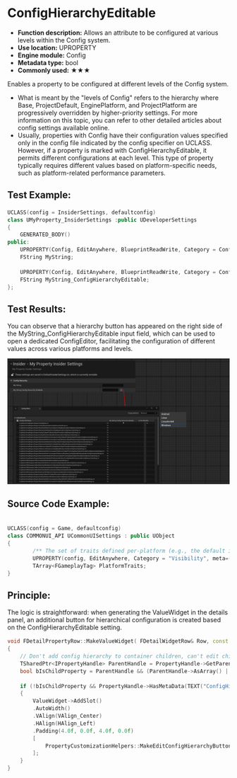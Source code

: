 # ConfigHierarchyEditable

- **Function description:** Allows an attribute to be configured at various levels within the Config system.
- **Use location:** UPROPERTY
- **Engine module:** Config
- **Metadata type:** bool
- **Commonly used:** ★★★

Enables a property to be configured at different levels of the Config system.

- What is meant by the "levels of Config" refers to the hierarchy where Base, ProjectDefault, EnginePlatform, and ProjectPlatform are progressively overridden by higher-priority settings. For more information on this topic, you can refer to other detailed articles about config settings available online.
- Usually, properties with Config have their configuration values specified only in the config file indicated by the config specifier on UCLASS. However, if a property is marked with ConfigHierarchyEditable, it permits different configurations at each level. This type of property typically requires different values based on platform-specific needs, such as platform-related performance parameters.

## Test Example:

```cpp
UCLASS(config = InsiderSettings, defaultconfig)
class UMyProperty_InsiderSettings :public UDeveloperSettings
{
	GENERATED_BODY()
public:
	UPROPERTY(Config, EditAnywhere, BlueprintReadWrite, Category = ConfigHierarchy)
	FString MyString;

	UPROPERTY(Config, EditAnywhere, BlueprintReadWrite, Category = ConfigHierarchy, meta = (ConfigHierarchyEditable))
	FString MyString_ConfigHierarchyEditable;
};
```

## Test Results:

You can observe that a hierarchy button has appeared on the right side of the MyString_ConfigHierarchyEditable input field, which can be used to open a dedicated ConfigEditor, facilitating the configuration of different values across various platforms and levels.

![Untitled](Untitled.png)

## Source Code Example:

```cpp

UCLASS(config = Game, defaultconfig)
class COMMONUI_API UCommonUISettings : public UObject
{
		/** The set of traits defined per-platform (e.g., the default input mode, whether or not you can exit the application, etc...) */
		UPROPERTY(config, EditAnywhere, Category = "Visibility", meta=(Categories="Platform.Trait", ConfigHierarchyEditable))
		TArray<FGameplayTag> PlatformTraits;
}
```

## Principle:

The logic is straightforward: when generating the ValueWidget in the details panel, an additional button for hierarchical configuration is created based on the ConfigHierarchyEditable setting.

```cpp
void FDetailPropertyRow::MakeValueWidget( FDetailWidgetRow& Row, const TSharedPtr<FDetailWidgetRow> InCustomRow, bool bAddWidgetDecoration ) const
{
	// Don't add config hierarchy to container children, can't edit child properties at the hiearchy's per file level
	TSharedPtr<IPropertyHandle> ParentHandle = PropertyHandle->GetParentHandle();
	bool bIsChildProperty = ParentHandle && (ParentHandle->AsArray() || ParentHandle->AsMap() || ParentHandle->AsSet());

	if (!bIsChildProperty && PropertyHandle->HasMetaData(TEXT("ConfigHierarchyEditable")))
	{
		ValueWidget->AddSlot()
		.AutoWidth()
		.VAlign(VAlign_Center)
		.HAlign(HAlign_Left)
		.Padding(4.0f, 0.0f, 4.0f, 0.0f)
		[
			PropertyCustomizationHelpers::MakeEditConfigHierarchyButton(FSimpleDelegate::CreateSP(PropertyEditor.ToSharedRef(), &FPropertyEditor::EditConfigHierarchy))
		];
	}
}
```